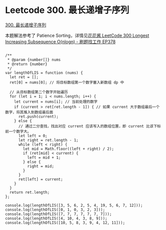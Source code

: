 # Leetcode 300. 最长递增子序列

[300. 最长递增子序列](https://leetcode-cn.com/problems/longest-increasing-subsequence/)

本题解法参考了 Patience Sorting，详情见[花花酱 LeetCode 300 Longest Increasing Subsequence O(nlogn) - 刷题找工作 EP378
](https://www.bilibili.com/video/BV1Wf4y1y7ou?from=search&seid=12972807575453516089)


```

/**
 * @param {number[]} nums
 * @return {number}
 */
var lengthOfLIS = function (nums) {
  let ret = [];
  ret[0] = nums[0]; // 将目标数组第一个数字塞入新数组 dp 中

  // 从目标数组第二个数字开始遍历
  for (let i = 1; i < nums.length; i++) {
    let current = nums[i]; // 当前处理的数字
    if (current > ret[ret.length - 1]) { // 如果 current 大于数组最后一个数字，将其推入到数组最后面
      ret.push(current);
    } else {
      // 通过二分查找，找出对应 current 应该写入的数组位置，即 current 比该下标前一个数字大。
      let left = 0;
      let right = ret.length - 1;
      while (left < right) {
        let mid = Math.floor((left + right) / 2);
        if (ret[mid] < current) {
          left = mid + 1;
        } else {
          right = mid;
        }
      }
      ret[left] = current;
    }
  }
  return ret.length;
};

console.log(lengthOfLIS([3, 5, 6, 2, 5, 4, 19, 5, 6, 7, 12]));
console.log(lengthOfLIS([0, 1, 0, 3, 2, 3]));
console.log(lengthOfLIS([7, 7, 7, 7, 7, 7, 7]));
console.log(lengthOfLIS([4, 10, 4, 3, 8, 9]));
console.log(lengthOfLIS([10, 5, 8, 3, 9, 4, 12, 11]));
```
